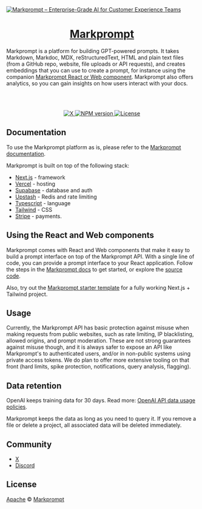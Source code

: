 <a href="https://markprompt.com">
  <img alt="Markprompt – Enterprise-Grade AI for Customer Experience Teams" src="https://github.com/motifland/markprompt-js/assets/504893/9df7ac5a-1ac3-4b33-9bb3-a146d119ed73">
  <h1 align="center">Markprompt</h1>
</a>

Markprompt is a platform for building GPT-powered prompts. It takes Markdown, Markdoc, MDX, reStructuredText, HTML and plain text files (from a GitHub repo, website, file uploads or API requests), and creates embeddings that you can use to create a prompt, for instance using the companion [Markprompt React or Web component](https://markprompt.com/docs#components). Markprompt also offers analytics, so you can gain insights on how users interact with your docs.

<br />
<br />

<p align="center">
  <a href="https://x.com/markprompt">
    <img alt="X" src="https://img.shields.io/twitter/follow/markprompt?style=flat&label=%40markprompt&logo=twitter&color=0bf&logoColor=fff" />
  </a>
  <a aria-label="NPM version" href="https://www.npmjs.com/package/markprompt">
    <img alt="NPM version" src="https://badgen.net/npm/v/markprompt">
  </a>
  <a aria-label="License" href="https://github.com/motifland/markprompt/blob/main/LICENSE">
    <img alt="License" src="https://img.shields.io/badge/License-Apache_2.0-blue.svg">
  </a>
</p>

## Documentation

To use the Markprompt platform as is, please refer to the [Markprompt documentation](https://markprompt.com/docs).

Markprompt is built on top of the following stack:

- [Next.js](https://nextjs.org/) - framework
- [Vercel](https://vercel.com/) - hosting
- [Supabase](https://supabase.com/) - database and auth
- [Upstash](https://upstash.com/) - Redis and rate limiting
- [Typescript](https://www.typescriptlang.org/) - language
- [Tailwind](https://tailwindcss.com/) - CSS
- [Stripe](https://stripe.com/) - payments.

## Using the React and Web components

Markprompt comes with React and Web components that make it easy to build a prompt interface on top of the Markprompt API. With a single line of code, you can provide a prompt interface to your React application. Follow the steps in the [Markprompt docs](https://markprompt.com/docs#components) to get started, or explore the [source code](https://github.com/motifland/markprompt-js).

Also, try out the [Markprompt starter template](https://github.com/motifland/markprompt-starter-template) for a fully working Next.js + Tailwind project.

## Usage

Currently, the Markprompt API has basic protection against misuse when making requests from public websites, such as rate limiting, IP blacklisting, allowed origins, and prompt moderation. These are not strong guarantees against misuse though, and it is always safer to expose an API like Markprompt's to authenticated users, and/or in non-public systems using private access tokens. We do plan to offer more extensive tooling on that front (hard limits, spike protection, notifications, query analysis, flagging).

## Data retention

OpenAI keeps training data for 30 days. Read more: [OpenAI API data usage policies](https://openai.com/policies/api-data-usage-policies).

Markprompt keeps the data as long as you need to query it. If you remove a file or delete a project, all associated data will be deleted immediately.

## Community

- [X](https://x.com/markprompt)
- [Discord](https://discord.gg/MBMh4apz6X)

## License

[Apache](./LICENSE) © [Markprompt](https://markprompt.com)
